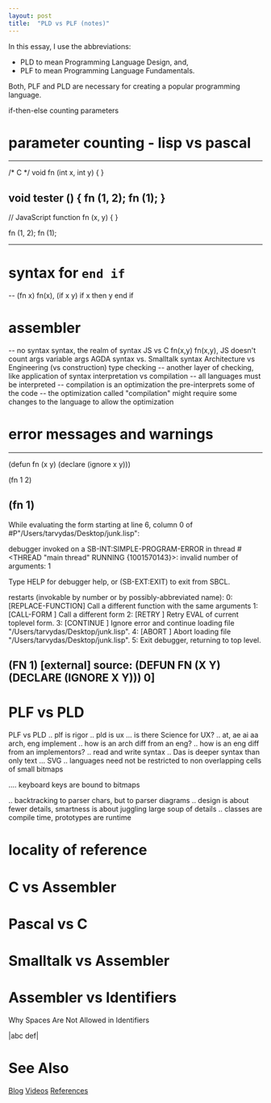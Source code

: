 ```yaml
---
layout: post
title:  "PLD vs PLF (notes)"
---
```


In this essay, I use the abbreviations:
- PLD to mean Programming Language Design, and,
- PLF to mean Programming Language Fundamentals.

Both, PLF and PLD are necessary for creating a popular programming language.

if-then-else
counting parameters
# parameter counting - lisp vs pascal 
---
/* C */
void fn (int x, int y) {
}

void tester () {
  fn (1, 2);
  fn (1);
}
---
// JavaScript
function fn (x, y) {
}

fn (1, 2);
fn (1);

---
# syntax for `end if`
-- (fn x) fn(x), (if x y) if x then y end if
# assembler
-- no syntax
syntax, the realm of syntax
JS vs C
fn(x,y) fn(x,y), JS doesn't count args
variable args
AGDA syntax vs. Smalltalk syntax
Architecture vs Engineering (vs construction)
type checking
-- another layer of checking, like application of syntax
interpretation vs compilation
-- all languages must be interpreted
-- compilation is an optimization the pre-interprets some of the code
-- the optimization called "compilation" might require some changes to the language to allow the optimization
# error messages and warnings
--------
(defun fn (x y)
  (declare (ignore x y)))

(fn 1 2)

(fn 1)
--------
While evaluating the form starting at line 6, column 0
  of #P"/Users/tarvydas/Desktop/junk.lisp":

debugger invoked on a SB-INT:SIMPLE-PROGRAM-ERROR in thread
#<THREAD "main thread" RUNNING {1001570143}>:
  invalid number of arguments: 1

Type HELP for debugger help, or (SB-EXT:EXIT) to exit from SBCL.

restarts (invokable by number or by possibly-abbreviated name):
  0: [REPLACE-FUNCTION] Call a different function with the same arguments
  1: [CALL-FORM       ] Call a different form
  2: [RETRY           ] Retry EVAL of current toplevel form.
  3: [CONTINUE        ] Ignore error and continue loading file "/Users/tarvydas/Desktop/junk.lisp".
  4: [ABORT           ] Abort loading file "/Users/tarvydas/Desktop/junk.lisp".
  5:                    Exit debugger, returning to top level.

(FN 1) [external]
   source: (DEFUN FN (X Y) (DECLARE (IGNORE X Y)))
0] 
--------

# PLF vs PLD
PLF vs PLD
.. plf is rigor
.. pld is ux
... is there Science for UX?
.. at, ae ai aa arch, eng implement
.. how is an arch diff from an eng?
.. how is an eng diff from an implementors?
.. read and write syntax
.. Das is deeper syntax than only text
... SVG
.. languages need not be restricted to non overlapping cells of small bitmaps

.... keyboard keys are bound to bitmaps

.. backtracking to parser chars, but to parser diagrams
.. design is about fewer details,  smartness is about juggling large soup of details 
.. classes are compile time, prototypes are runtime

# locality of reference

# C vs Assembler

# Pascal vs C

# Smalltalk vs Assembler

# Assembler vs Identifiers

Why Spaces Are Not Allowed in Identifiers

|abc def|



# See Also

[Blog](https://guitarvydas.github.io)
[Videos](https://www.youtube.com/channel/UC2bdO9l84VWGlRdeNy5)
[References](https://guitarvydas.github.io/2021/01/14/References.html)

<script src="https://utteranc.es/client.js" 
        repo="guitarvydas/guitarvydas.github.io" 
        issue-term="pathname" 
        theme="github-light" 
        crossorigin="anonymous" 
        async> 
</script> 
